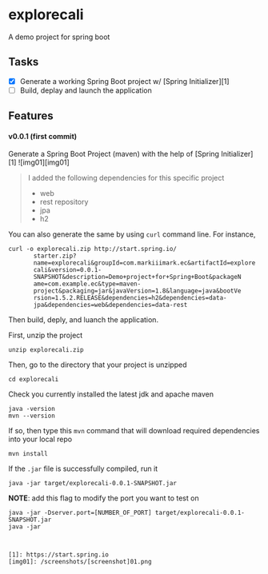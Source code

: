# explorecali
A demo project for spring boot

## Tasks
- [x] Generate a working Spring Boot project w/ [Spring Initializer][1]
- [ ] Build, deplay and launch the application

## Features
#### v0.0.1 (first commit)
Generate a Spring Boot Project (maven) with the help of [Spring Initializer][1]
![img01][img01] 
> I added the following dependencies for this specific project
>  - web
>  - rest repository
>  - jpa
>  - h2

You can also generate the same by using `curl` command line. For instance,
```shell
curl -o explorecali.zip http://start.spring.io/
       starter.zip?
       name=explorecali&groupId=com.markiiimark.ec&artifactId=explore
       cali&version=0.0.1-
       SNAPSHOT&description=Demo+project+for+Spring+Boot&packageN
       ame=com.example.ec&type=maven-
       project&packaging=jar&javaVersion=1.8&language=java&bootVe
       rsion=1.5.2.RELEASE&dependencies=h2&dependencies=data-
       jpa&dependencies=web&dependencies=data-rest 
```	 

Then build, deply, and luanch the application. 

First, unzip the project
```shell
unzip explorecali.zip
```
Then, go to the directory that your project is unzipped
```shell
cd explorecali
```
Check you currently installed the latest jdk and apache maven
```shell
java -version
mvn --version
```
If so, then type this `mvn` command that will download required dependencies into your local repo
```shell
mvn install
```
If the `.jar` file is successfully compiled, run it 
```shell
java -jar target/explorecali-0.0.1-SNAPSHOT.jar
```
__NOTE__: add this flag to modify the port you want to test on
```shell
java -jar -Dserver.port=[NUMBER_OF_PORT] target/explorecali-0.0.1-SNAPSHOT.jar
java -jar 



[1]: https://start.spring.io 
[img01]: /screenshots/[screenshot]01.png 
